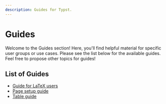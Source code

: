```yaml
---
description: Guides for Typst.
---
```


# Guides
Welcome to the Guides section! Here, you'll find helpful material for specific
user groups or use cases. Please see the list below for the available guides. Feel free to
propose other topics for guides!

## List of Guides
- [Guide for LaTeX users]($guides/guide-for-latex-users)
- [Page setup guide]($guides/page-setup-guide)
- [Table guide]($guides/table-guide)
